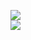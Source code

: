 [![](https://img.shields.io/badge/Made%20With-Github%20Spray-lightgrey.svg?style=for-the-badge&logo=github)](https://github.com/Annihil/github-spray#23072)  
[![](https://i.imgur.com/2DrTn0Z.gif)](https://github.com/Annihil/github-spray)